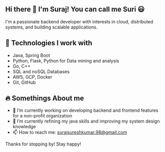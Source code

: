 ## Hi there 👋 I'm Suraj! You can call me Suri :smiley:

I'm a passionate backend developer with interests in cloud, distributed systems, and building scalable applications.

<!--
🌍 Based in Jersey City, NJ  
📫 Reach me at: surajsureshkumar.98@gmail.com  
🔗 [LinkedIn](https://linkedin.com/in/surajsureshkumar) | [GitHub](https://github.com/surajsureshkumar)
-->
## 🚀 Technologies I work with
- Java, Spring Boot
- Python, Flask, Python for Data mining and analysis
- Go, C++ 
- SQL and noSQL Databases
- AWS, GCP, Docker
- Git, GitHub

## :fire: Somethings About me
- 🔭 I’m currently working on developing backend and frontend features for a non-profit organization
- 🌱 I’m currently refining my java skills and improving my system design knowledge
- 📫 How to reach me: surajsureshkumar.98@gmail.com

<!--
## 📌 Projects
- Portfolio Website (coming soon!)
- Masters Big Data
- Computer Networks Projects
-->
Thanks for stopping by! Stay happy!
<!--
**surajsureshkumar/surajsureshkumar** is a ✨ _special_ ✨ repository because its `README.md` (this file) appears on your GitHub profile.

Here are some ideas to get you started:

- 🔭 I’m currently working on ...
- 🌱 I’m currently learning ...
- 👯 I’m looking to collaborate on ...
- 🤔 I’m looking for help with ...
- 💬 Ask me about ...
- 📫 How to reach me: ...
- 😄 Pronouns: ...
- ⚡ Fun fact: ...
-->
